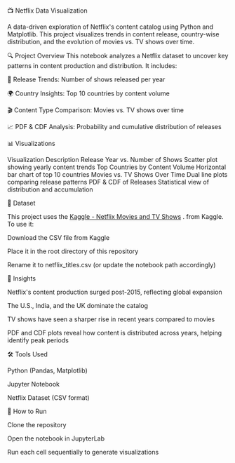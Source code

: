 📺 Netflix Data Visualization

A data-driven exploration of Netflix's content catalog using Python and Matplotlib. This project visualizes trends in content release, country-wise distribution, and the evolution of movies vs. TV shows over time.

🔍 Project Overview
This notebook analyzes a Netflix dataset to uncover key patterns in content production and distribution. It includes:

📅 Release Trends: Number of shows released per year

🌍 Country Insights: Top 10 countries by content volume

🎬 Content Type Comparison: Movies vs. TV shows over time

📈 PDF & CDF Analysis: Probability and cumulative distribution of releases

📊 Visualizations

Visualization	Description
Release Year vs. Number of Shows	Scatter plot showing yearly content trends
Top Countries by Content Volume	Horizontal bar chart of top 10 countries
Movies vs. TV Shows Over Time	Dual line plots comparing release patterns
PDF & CDF of Releases	Statistical view of distribution and accumulation

📁 Dataset

This project uses the [Kaggle - Netflix Movies and TV Shows](https://www.kaggle.com/datasets/shivamb/netflix-shows) . from Kaggle. To use it:

Download the CSV file from Kaggle

Place it in the root directory of this repository

Rename it to netflix_titles.csv (or update the notebook path accordingly)

🧠 Insights

Netflix's content production surged post-2015, reflecting global expansion

The U.S., India, and the UK dominate the catalog

TV shows have seen a sharper rise in recent years compared to movies

PDF and CDF plots reveal how content is distributed across years, helping identify peak periods

🛠️ Tools Used

Python (Pandas, Matplotlib)

Jupyter Notebook

Netflix Dataset (CSV format)

🚀 How to Run

Clone the repository

Open the notebook in JupyterLab

Run each cell sequentially to generate visualizations
